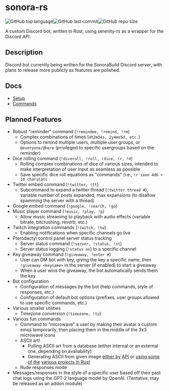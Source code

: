 # sonora-rs

![GitHub top language](https://img.shields.io/github/languages/top/d-mckee/sonora-rs?color=orange&style=flat-square)![GitHub last commit](https://img.shields.io/github/last-commit/d-mckee/sonora-rs?style=flat-square)![GitHub repo size](https://img.shields.io/github/repo-size/d-mckee/sonora-rs?style=flat-square) 

A custom Discord bot, written in Rust, using serenity-rs as a wrapper for the Discord API. 

## Description

Discord bot currently being written for the SonoraBuild Discord server, with plans to release more publicly as features are polished.

## Docs

- [Setup](docs/setup/README.md)
- [Commands](docs/commands/README.md) 

## Planned Features

- Robust "reminder" command (`!remindme, !remind, !rm`)
  - Complex combinations of times (`4h2m34s, 2y4mo5d, etc.`)
  - Options to remind multiple users, multiple user groups, or `@everyone/@here` (privileged to specific usergroups based on the reminder)
- Dice rolling command (`!diceroll, !roll, !dice, !r, !d`)
  - Rolling complex combinations of dice of various sizes, intended to make interpretation of user input as seamless as possible
  - Save specific dice roll equations as "commands" (i.e., `!r save 4d6 + 10 charstats`
- Twitter embed command (`!twitter, !tt`)
  - Subcommand to expand a twitter thread (`!twitter thread #`), variable number of posts expanded, max expansions (to disallow spamming the server with a thread)
- Google embed command (`!google, !search, !go`)
- Music player command (`!music, !play, !p`)
  - Allow music streaming to playback with audio effects (variable bitrate, bitcrushing, reverb, etc.)
- Twitch integration commands (`!twitch, !tw`)
  - Enabling notifications when specific channels go live
- Pterodactyl control panel server status tracking
  - Server status command (`!server, !status, !st`)
  - Server status logging (`!status on`) to a specific channel
- Key giveaway command (`!giveaway, !enter #`)
  - User can DM bot with key, giving the key a specific name, then `!giveaway <keyname>` in the server (if enabled) to start a giveaway
  - When a user wins the giveaway, the bot automatically sends them the key
- Bot configuration
  - Configuration of messages by the bot (help commands, style of responses, etc.)
  - Configuration of default bot options (prefixes, user groups allowed to use specific commands, etc.)
- Various smaller utilities
  - Timezone conversion (`!timezone, !tz`)
- Various fun commands
  - Command to "microwave" a user by making their avatar a custom emoji temporarily, then placing them in the middle of the 3x3 microwave icons 
  - ASCII art!
    - Pulling ASCII art from a database (either internal or an external one, depending on availability)
    - Generating ASCII from given image [either by](https://rapidapi.com/orthosie/api/ascii-art/endpoints) [API](http://artii.herokuapp.com/) or [using some of the](https://github.com/edelsonc/asciify) [various projects in Rust](https://github.com/lnenad/image-to-ascii) 
  - Rude responses mode
- Messages/responses in the style of a specific user based off their past chat logs using the GPT-2 language model by OpenAI. (Tentative, may be released as an addon module)

